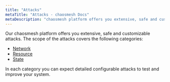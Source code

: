 ```yaml
---
title: "Attacks"
metaTitle: "Attacks - chaosmesh Docs"
metaDescription: "chaosmesh platform offers you extensive, safe and customizable attacks"
---
```

Our chaosmesh platform offers you extensive, safe and customizable attacks.
The scope of the attacks covers the following categories:

* [Network](attacks/network)
* [Resource](attacks/resource)
* [State](attacks/state)

In each category you can expect detailed configurable attacks to test and improve your system.
